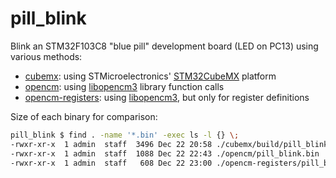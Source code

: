 # pill\_blink

Blink an STM32F103C8 "blue pill" development board (LED on PC13) using various methods:

* [cubemx](./cubemx): using STMicroelectronics' [STM32CubeMX](http://www.st.com/content/st_com/en/products/ecosystems/stm32-open-development-environment.html) platform
* [opencm](./opencm): using [libopencm3](http://github.com/libopencm3/libopencm3-examples/) library function calls
* [opencm-registers](./opencm-registers): using [libopencm3](http://github.com/libopencm3/libopencm3-examples/), but only for register definitions

Size of each binary for comparison:

```sh
pill_blink $ find . -name '*.bin' -exec ls -l {} \;
-rwxr-xr-x  1 admin  staff  3496 Dec 22 20:58 ./cubemx/build/pill_blink.bin
-rwxr-xr-x  1 admin  staff  1088 Dec 22 22:43 ./opencm/pill_blink.bin
-rwxr-xr-x  1 admin  staff   608 Dec 22 23:00 ./opencm-registers/pill_blink.bin
```

